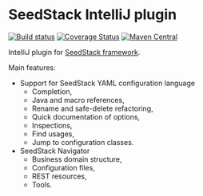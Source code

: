 # SeedStack IntelliJ plugin

[![Build status](https://travis-ci.org/seedstack/intellij-plugin.svg?branch=master)](https://travis-ci.org/seedstack/intellij-plugin) [![Coverage Status](https://coveralls.io/repos/seedstack/intellij-plugin/badge.svg?branch=master)](https://coveralls.io/r/seedstack/intellij-plugin?branch=master) [![Maven Central](https://maven-badges.herokuapp.com/maven-central/org.seedstack.intellij/seedstack-intellij-plugin/badge.svg?style=flat)](https://maven-badges.herokuapp.com/maven-central/org.seedstack.intellij/seedstack-intellij-plugin)


IntelliJ plugin for [SeedStack framework](http://seedstack.org).

Main features:

* Support for SeedStack YAML configuration language
    * Completion,
    * Java and macro references,
    * Rename and safe-delete refactoring,
    * Quick documentation of options,
    * Inspections,
    * Find usages,
    * Jump to configuration classes.
* SeedStack Navigator
    * Business domain structure,
    * Configuration files,
    * REST resources,
    * Tools.
